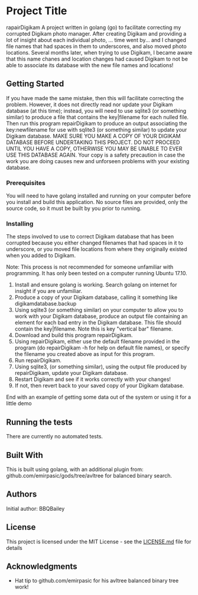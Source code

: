 # Project Title

rapairDigikam
A project written in golang (go) to facilitate correcting my corrupted Digikam photo manager.  After creating Digikam and providing a lot of insight about each individual photo, ... time went by... and I changed file names that had spaces in them to underscores, and also moved photo locations.  Several months later, when trying to use Digikam, I became aware that this name chanes and location changes had caused Digikam to not be able to associate its database with the new file names and locations!  

## Getting Started

If you have made the same mistake, then this will facilitate correcting the problem.  However, it does not directly read nor update your Digikam database (at this time); instead, you will need to use sqlite3 (or something similar) to produce a file that contains the key|filename for each nulled file.  Then run this program repairDigikam to produce an output associating the key:newfilename for use with sqlite3 (or something similar) to update your Digikam database.  MAKE SURE YOU MAKE A COPY OF YOUR DIGIKAM DATABASE BEFORE UNDERTAKING THIS PROJECT.  DO NOT PROCEED UNTIL YOU HAVE A COPY, OTHERWISE YOU MAY BE UNABLE TO EVER USE THIS DATABASE AGAIN.  Your copy is a safety precaution in case the work you are doing causes new and unforseen problems with your existing database.

### Prerequisites

You will need to have golang installed and running on your computer before you install and build this application.  No source files are provided, only the source code, so it must be built by you prior to running.

### Installing

The steps involved to use to correct Digikam database that has been corrupted because you either changed filenames that had spaces in it to underscore, or you moved file locations from where they originally existed when you added to Digikam.

Note: This process is not recommended for someone unfamiliar with programming.  It has only been tested on a computer running Ubuntu 17.10.

1.  Install and ensure golang is working.  Search golang on internet for insight if you are unfamiliar.
2.  Produce a copy of your Digikam database, calling it something like digikamdatabase.backup
2.  Using sqlite3 (or something similar) on your computer to allow you to work with your Digikam database, produce an output file containing an element for each bad entry in the Digikam database.  This file should contain the key|filename.  Note this is key "vertical bar" filename.
3.  Download and build this program repairDigikam.
4.  Using repairDigikam, either use the default filename provided in the program (do repairDigikam -h for help on default file names), or specify the filename you created above as input for this program.
5.  Run repairDigikam.
6.  Using sqlite3, (or something similar), using the output file produced by repairDigikam, update your Digikam database.
7.  Restart Digikam and see if it works correctly with your changes!
8.  If not, then revert back to your saved copy of your Digikam database.


End with an example of getting some data out of the system or using it for a little demo

## Running the tests

There are currently no automated tests.

## Built With

This is built using golang, with an additional plugin from: github.com/emirpasic/gods/tree/avltree for balanced binary search.

## Authors

Initial author: BBQBailey

## License

This project is licensed under the MIT License - see the [LICENSE.md](LICENSE.md) file for details

## Acknowledgments

* Hat tip to github.com/emirpasic for his avltree balanced binary tree work!


